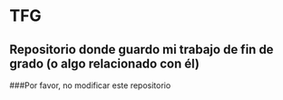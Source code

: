 # TFG
## Repositorio donde guardo mi trabajo de fin de grado (o algo relacionado con él) 
###Por favor, no modificar este repositorio
